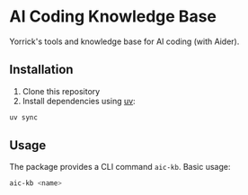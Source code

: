# AI Coding Knowledge Base

Yorrick's tools and knowledge base for AI coding (with Aider).

## Installation

1. Clone this repository
2. Install dependencies using [uv](https://docs.astral.sh/uv/getting-started/installation/):
```bash
uv sync
```

## Usage

The package provides a CLI command `aic-kb`. Basic usage:

```bash
aic-kb <name>
```
